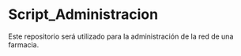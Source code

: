 # Script_Administracion
Este repositorio será utilizado para la administración de la red de una farmacia.
